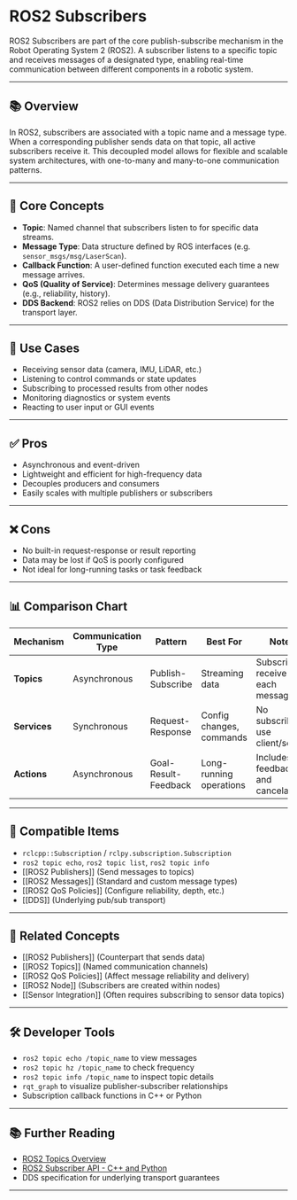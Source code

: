 # ROS2 Subscribers

ROS2 Subscribers are part of the core publish-subscribe mechanism in the Robot Operating System 2 (ROS2). A subscriber listens to a specific topic and receives messages of a designated type, enabling real-time communication between different components in a robotic system.

---

## 📚 Overview

In ROS2, subscribers are associated with a topic name and a message type. When a corresponding publisher sends data on that topic, all active subscribers receive it. This decoupled model allows for flexible and scalable system architectures, with one-to-many and many-to-one communication patterns.

---

## 🧠 Core Concepts

- **Topic**: Named channel that subscribers listen to for specific data streams.
- **Message Type**: Data structure defined by ROS interfaces (e.g. `sensor_msgs/msg/LaserScan`).
- **Callback Function**: A user-defined function executed each time a new message arrives.
- **QoS (Quality of Service)**: Determines message delivery guarantees (e.g., reliability, history).
- **DDS Backend**: ROS2 relies on DDS (Data Distribution Service) for the transport layer.

---

## 🧰 Use Cases

- Receiving sensor data (camera, IMU, LiDAR, etc.)
- Listening to control commands or state updates
- Subscribing to processed results from other nodes
- Monitoring diagnostics or system events
- Reacting to user input or GUI events

---

## ✅ Pros

- Asynchronous and event-driven
- Lightweight and efficient for high-frequency data
- Decouples producers and consumers
- Easily scales with multiple publishers or subscribers

---

## ❌ Cons

- No built-in request-response or result reporting
- Data may be lost if QoS is poorly configured
- Not ideal for long-running tasks or task feedback

---

## 📊 Comparison Chart

| Mechanism   | Communication Type | Pattern         | Best For                    | Notes                               |
|-------------|--------------------|------------------|------------------------------|-------------------------------------|
| **Topics**  | Asynchronous        | Publish-Subscribe| Streaming data               | Subscribers receive each message    |
| **Services**| Synchronous         | Request-Response | Config changes, commands     | No subscriber; use client/server    |
| **Actions** | Asynchronous        | Goal-Result-Feedback | Long-running operations | Includes feedback and cancelability |

---

## 🔧 Compatible Items

- `rclcpp::Subscription` / `rclpy.subscription.Subscription`
- `ros2 topic echo`, `ros2 topic list`, `ros2 topic info`
- [[ROS2 Publishers]] (Send messages to topics)
- [[ROS2 Messages]] (Standard and custom message types)
- [[ROS2 QoS Policies]] (Configure reliability, depth, etc.)
- [[DDS]] (Underlying pub/sub transport)

---

## 🔗 Related Concepts

- [[ROS2 Publishers]] (Counterpart that sends data)
- [[ROS2 Topics]] (Named communication channels)
- [[ROS2 QoS Policies]] (Affect message reliability and delivery)
- [[ROS2 Node]] (Subscribers are created within nodes)
- [[Sensor Integration]] (Often requires subscribing to sensor data topics)

---

## 🛠 Developer Tools

- `ros2 topic echo /topic_name` to view messages
- `ros2 topic hz /topic_name` to check frequency
- `ros2 topic info /topic_name` to inspect topic details
- `rqt_graph` to visualize publisher-subscriber relationships
- Subscription callback functions in C++ or Python

---

## 📚 Further Reading

- [ROS2 Topics Overview](https://docs.ros.org/en/foxy/Tutorials/Topics/Understanding-ROS2-Topics.html)
- [ROS2 Subscriber API - C++ and Python](https://docs.ros.org/en/foxy/How-To-Guides/Using-ROS2-Topics.html)
- DDS specification for underlying transport guarantees

---
